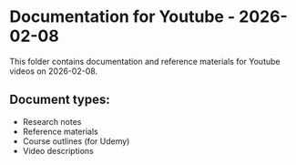 # Documentation for Youtube - 2026-02-08

This folder contains documentation and reference materials for Youtube videos on 2026-02-08.

## Document types:
- Research notes
- Reference materials
- Course outlines (for Udemy)
- Video descriptions
